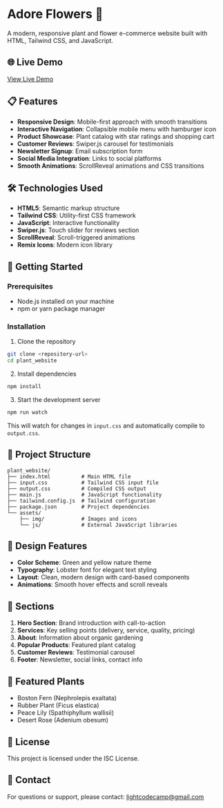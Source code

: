 # Adore Flowers 🌸

A modern, responsive plant and flower e-commerce website built with HTML, Tailwind CSS, and JavaScript.

## 🌐 Live Demo

[View Live Demo](https://adoreflower.netlify.app)

## 📋 Features

- **Responsive Design**: Mobile-first approach with smooth transitions
- **Interactive Navigation**: Collapsible mobile menu with hamburger icon
- **Product Showcase**: Plant catalog with star ratings and shopping cart
- **Customer Reviews**: Swiper.js carousel for testimonials
- **Newsletter Signup**: Email subscription form
- **Social Media Integration**: Links to social platforms
- **Smooth Animations**: ScrollReveal animations and CSS transitions

## 🛠️ Technologies Used

- **HTML5**: Semantic markup structure
- **Tailwind CSS**: Utility-first CSS framework
- **JavaScript**: Interactive functionality
- **Swiper.js**: Touch slider for reviews section
- **ScrollReveal**: Scroll-triggered animations
- **Remix Icons**: Modern icon library

## 🚀 Getting Started

### Prerequisites

- Node.js installed on your machine
- npm or yarn package manager

### Installation

1. Clone the repository
```bash
git clone <repository-url>
cd plant_website
```

2. Install dependencies
```bash
npm install
```

3. Start the development server
```bash
npm run watch
```

This will watch for changes in `input.css` and automatically compile to `output.css`.

## 📁 Project Structure

```
plant_website/
├── index.html          # Main HTML file
├── input.css           # Tailwind CSS input file
├── output.css          # Compiled CSS output
├── main.js             # JavaScript functionality
├── tailwind.config.js  # Tailwind configuration
├── package.json        # Project dependencies
└── assets/
    ├── img/            # Images and icons
    └── js/             # External JavaScript libraries
```

## 🎨 Design Features

- **Color Scheme**: Green and yellow nature theme
- **Typography**: Lobster font for elegant text styling
- **Layout**: Clean, modern design with card-based components
- **Animations**: Smooth hover effects and scroll reveals

## 📱 Sections

1. **Hero Section**: Brand introduction with call-to-action
2. **Services**: Key selling points (delivery, service, quality, pricing)
3. **About**: Information about organic gardening
4. **Popular Products**: Featured plant catalog
5. **Customer Reviews**: Testimonial carousel
6. **Footer**: Newsletter, social links, contact info

## 🌱 Featured Plants

- Boston Fern (Nephrolepis exaltata)
- Rubber Plant (Ficus elastica)
- Peace Lily (Spathiphyllum wallisii)
- Desert Rose (Adenium obesum)

## 📄 License

This project is licensed under the ISC License.

## 📧 Contact

For questions or support, please contact: lightcodecamp@gmail.com